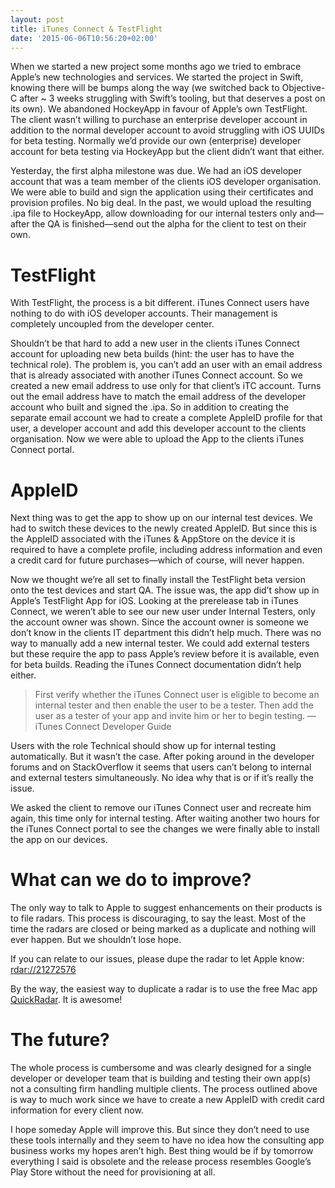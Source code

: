 ```yaml
---
layout: post
title: iTunes Connect & TestFlight
date: '2015-06-06T10:56:20+02:00'
---
```


When we started a new project some months ago we tried to embrace Apple’s new technologies and services. We started the project in Swift, knowing there will be bumps along the way (we switched back to Objective-C after ~ 3 weeks struggling with Swift’s tooling, but that deserves a post on its own). We abandoned HockeyApp in favour of Apple’s own TestFlight. The client wasn’t willing to purchase an enterprise developer account in addition to the normal developer account to avoid struggling with iOS UUIDs for beta testing. Normally we’d provide our own (enterprise) developer account for beta testing via HockeyApp but the client didn’t want that either.

Yesterday, the first alpha milestone was due. We had an iOS developer account that was a team member of the clients iOS developer organisation. We were able to build and sign the application using their certificates and provision profiles. No big deal. In the past, we would upload the resulting .ipa file to HockeyApp, allow downloading for our internal testers only and—after the QA is finished—send out the alpha for the client to test on their own.

# TestFlight

With TestFlight, the process is a bit different. iTunes Connect users have nothing to do with iOS developer accounts. Their management is completely uncoupled from the developer center.

Shouldn’t be that hard to add a new user in the clients iTunes Connect account for uploading new beta builds (hint: the user has to have the technical role). The problem is, you can’t add an user with an email address that is already associated with another iTunes Connect account. So we created a new email address to use only for that client’s iTC account. Turns out the email address have to match the email address of the developer account who built and signed the .ipa. So in addition to creating the separate email account we had to create a complete AppleID profile for that user, a developer account and add this developer account to the clients organisation. Now we were able to upload the App to the clients iTunes Connect portal.

# AppleID

Next thing was to get the app to show up on our internal test devices. We had to switch these devices to the newly created AppleID. But since this is the AppleID associated with the iTunes & AppStore on the device it is required to have a complete profile, including address information and even a credit card for future purchases—which of course, will never happen.

Now we thought we’re all set to finally install the TestFlight beta version onto the test devices and start QA. The issue was, the app did’t show up in Apple’s TestFlight App for iOS. Looking at the prerelease tab in iTunes Connect, we weren’t able to see our new user under Internal Testers, only the account owner was shown. Since the account owner is someone we don’t know in the clients IT department this didn’t help much. There was no way to manually add a new internal tester. We could add external testers but these require the app to pass Apple’s review before it is available, even for beta builds. Reading the iTunes Connect documentation didn’t help either.

>   First verify whether the iTunes Connect user is eligible to become an internal tester and then enable the user to be a tester. Then add the user as a tester of your app and invite him or her to begin testing.
— iTunes Connect Developer Guide

Users with the role Technical should show up for internal testing automatically. But it wasn’t the case. After poking around in the developer forums and on StackOverflow it seems that users can’t belong to internal and external testers simultaneously. No idea why that is or if it’s really the issue.

We asked the client to remove our iTunes Connect user and recreate him again, this time only for internal testing. After waiting another two hours for the iTunes Connect portal to see the changes we were finally able to install the app on our devices.

# What can we do to improve?

The only way to talk to Apple to suggest enhancements on their products is to file radars. This process is discouraging, to say the least. Most of the time the radars are closed or being marked as a duplicate and nothing will ever happen. But we shouldn’t lose hope.

If you can relate to our issues, please dupe the radar to let Apple know: [rdar://21272576](rdar://21272576)

By the way, the easiest way to duplicate a radar is to use the free Mac app [QuickRadar](). It is awesome!

# The future?

The whole process is cumbersome and was clearly designed for a single developer or developer team that is building and testing their own app(s) not a consulting firm handling multiple clients. The process outlined above is way to much work since we have to create a new AppleID with credit card information for every client now.

I hope someday Apple will improve this. But since they don’t need to use these tools internally and they seem to have no idea how the consulting app business works my hopes aren’t high. Best thing would be if by tomorrow everything I said is obsolete and the release process resembles Google’s Play Store without the need for provisioning at all.
